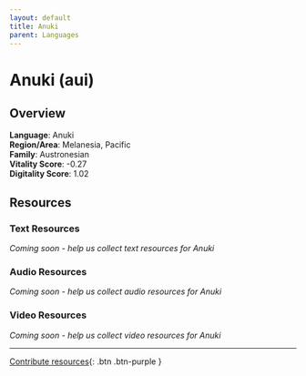 ```yaml
---
layout: default
title: Anuki
parent: Languages
---
```


# Anuki (aui)

## Overview

**Language**: Anuki  
**Region/Area**: Melanesia, Pacific  
**Family**: Austronesian  
**Vitality Score**: -0.27  
**Digitality Score**: 1.02  

## Resources

### Text Resources
*Coming soon - help us collect text resources for Anuki*

### Audio Resources
*Coming soon - help us collect audio resources for Anuki*

### Video Resources
*Coming soon - help us collect video resources for Anuki*

---

[Contribute resources](https://fairtrain.github.io/){: .btn .btn-purple }
